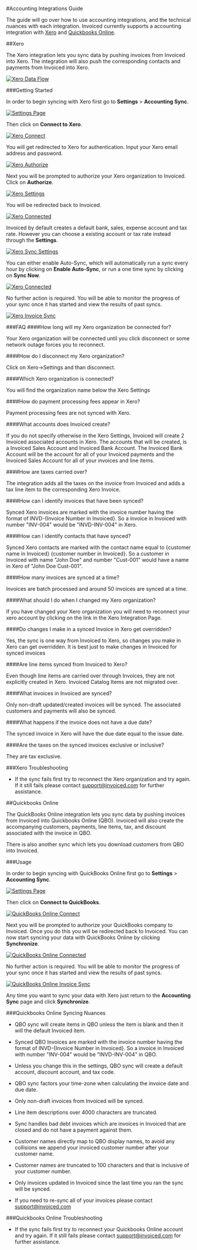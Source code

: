 #Accounting Integrations Guide

The guide will go over how to use accounting integrations, and the technical nuances with each integration.  Invoiced currently supports a accounting integration with [Xero](#xero) and [Quickbooks Online](#quickbooks-online).

##Xero

The Xero integration lets you sync data by pushing invoices from Invoiced into Xero.  The integration will also push the corresponding contacts and payments from Invoiced into Xero.

[![Xero Data Flow](../img/accounting-sync-xero-data-flow.png)](../img/accounting-sync-xero-data-flow.png)

###Getting Started

In order to begin syncing with Xero first go to **Settings** > **Accounting Sync**.  

[![Settings Page](../img/all-settings-accounting-sync.png)](../img/all-settings-accounting-sync.png)

Then click on **Connect to Xero**.

[![Xero Connect](../img/accounting-sync-xero.png)](../img/accounting-sync-settings.png)

You will get redirected to Xero for authentication. Input your Xero email address and password.

[![Xero Authorize](../img/xero-screen-3.png)](../img/xero-screen-3.png)

Next you will be prompted to authorize your Xero organization to Invoiced.  Click on **Authorize**.

[![Xero Settings](../img/xero-screen-4.png)](../img/xero-screen-4.png)

You will be redirected back to Invoiced.    

[![Xero Connected](../img/accounting-sync-xero-connected-org.png)](../img/accounting-sync-xero-connected-org.png)

Invoiced by default creates a default bank, sales, expense account and tax rate.  However you can choose a existing account or tax rate instead through the **Settings**.

[![Xero Sync Settings](../img/accounting-sync-xero-settings.png)](../img/accounting-sync-xero-settings.png)

You can either enable Auto-Sync, which will automatically run a sync every hour by clicking on **Enable Auto-Sync**, or run a one time sync by clicking on **Sync Now**.

[![Xero Connected](../img/accounting-sync-xero-connected-org.png)](../img/accounting-sync-xero-connected-org.png)

No further action is required. You will be able to monitor the progress of your sync once it has started and view the results of past syncs.

[![Xero Invoice Sync](../img/xero-invoice-sync.png)](../img/xero-invoice-sync.png)

###FAQ
####How long will my Xero organization be connected for?

Your Xero organization will be connected until you click disconnect or some network outage forces you to reconnect.

####How do I disconnect my Xero organization?

Click on Xero->Settings and than disconnect.

####Which Xero organization is connected?

You will find the organization name below the Xero Settings

####How do payment processing fees appear in Xero?

Payment processing fees are not synced with Xero.

####What accounts does Invoiced create?

If you do not specify otherwise in the Xero Settings, Invoiced will create 2 Invoiced associated accounts in Xero.  The accounts that will be created, is a Invoiced Sales Account and Invoiced Bank Account.  The Invoiced Bank Account will be the account for all of your Invoiced payments and the Invoiced Sales Account for all of your invoices and line items. 

####How are taxes carried over?

The integration adds all the taxes on the invoice from Invoiced and adds a tax line item to the corresponding Xero Invoice.

####How can I identify invoices that have been synced?

Synced Xero invoices are marked with the invoice number having the format of INVD-{Invoice Number in Invoiced}.  So a invoice in Invoiced with number "INV-004" would be "INVD-INV-004" in Xero.

####How can I identify contacts that have synced?

Synced Xero contacts are marked with the contact name equal to {customer name in Invoiced} {customer number in Invoiced}. So a customer in Invoiced with name "John Doe" and number "Cust-001" would have a name in Xero of "John Doe Cust-001".

####How many invoices are synced at a time?

Invoices are batch processed and around 50 invoices are synced at a time.

####What should I do when I changed my Xero organization?

If you have changed your Xero organization you will need to reconnect your xero account by clicking on the link in the Xero Integration Page.

####Do changes I make in a synced Invoice in Xero get overridden?

Yes, the sync is one way from Invoiced to Xero, so changes you make in Xero can get overridden.  It is best just to make changes in Invoiced for synced invoices

####Are line items synced from Invoiced to Xero?

Even though line items are carried over through Invoices, they are not explicitly created in Xero.  Invoiced Catalog Items are not migrated over.

####What invoices in Invoiced are synced?

Only non-draft updated/created invoices will be synced.  The associated customers and payments will also be synced.

####What happens if the invoice does not have a due date?

The synced invoice in Xero will have the due date equal to the issue date.

####Are the taxes on the synced invoices exclusive or inclusive?

They are tax exclusive.

###Xero Troubleshooting

- If the sync fails first try to reconnect the Xero organization and try again.  If it still fails please contact [support@invoiced.com](mailto:support@invoiced.com) for further assistance.


##Quickbooks Online

The QuickBooks Online integration lets you sync data by pushing invoices from Invoiced into Quickbooks Online (QBO).  Invoiced will also create the accompanying customers, payments, line items, tax, and discount associated with the invoice in QBO.

There is also another sync which lets you download customers from QBO into Invoiced.

###Usage

In order to begin syncing with QuickBooks Online first go to **Settings** > **Accounting Sync**.  

[![Settings Page](../img/all-settings-accounting-sync.png)](../img/all-settings-accounting-sync.png)

Then click on **Connect to QuickBooks**.

[![QuickBooks Online Connect](../img/accounting-sync-settings.png)](../img/accounting-sync-settings.png)

Next you will be prompted to authorize your QuickBooks company to Invoiced. Once you do this you will be redirected back to Invoiced. You can now start syncing your data with QuickBooks Online by clicking **Synchronize**.

[![QuickBooks Online Connected](../img/accounting-sync-quickbooks-online-connected.png)](../img/accounting-sync-quickbooks-online-connected.png)

No further action is required. You will be able to monitor the progress of your sync once it has started and view the results of past syncs.

[![QuickBooks Online Invoice Sync](../img/quickbooks-online-invoice-sync.png)](../img/quickbooks-online-invoice-sync.png)

Any time you want to sync your data with Xero just return to the **Accounting Sync** page and click **Synchronize**.

###Quickbooks Online Syncing Nuances 
- QBO sync will create items in QBO unless the item is blank and then it will the default Invoiced item.

- Synced QBO Invoices are marked with the invoice number having the format of INVD-{Invoice Number in Invoiced}.  So a invoice in Invoiced with number "INV-004" would be "INVD-INV-004" in QBO.

- Unless you change this in the settings, QBO sync will create a default account, discount account, and tax code.

- QBO sync factors your time-zone when calculating the invoice date and due date.

- Only non-draft invoices from Invoiced will be synced.

- Line item descriptions over 4000 characters are truncated.

- Sync handles bad debt invoices which are invoices in Invoiced that are closed and do not have a payment against them.

- Customer names directly map to QBO display names, to avoid any collisions we append your invoiced customer number after your customer name.

- Customer names are truncated to 100 characters and that is inclusive of your customer number.

- Only invoices updated in Invoiced since the last time you ran the sync will be synced.

- If you need to re-sync all of your invoices please contact support@invoiced.com



###Quickbooks Online Troubleshooting

- If the sync fails first try to reconnect your Quickbooks Online account and try again.  If it still fails please contact [support@invoiced.com](mailto:support@invoiced.com) for further assistance.